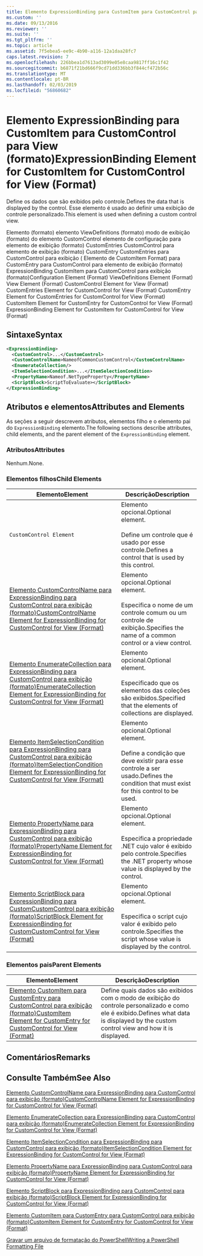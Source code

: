 ```yaml
---
title: Elemento ExpressionBinding para CustomItem para CustomControl para exibição (formato) | Microsoft Docs
ms.custom: ''
ms.date: 09/13/2016
ms.reviewer: ''
ms.suite: ''
ms.tgt_pltfrm: ''
ms.topic: article
ms.assetid: 7f5ebea5-ee9c-4b90-a116-12a1daa28fc7
caps.latest.revision: 7
ms.openlocfilehash: 226bbea1d7613ad3099e05e8caa9817ff16c1f42
ms.sourcegitcommit: b6871f21bd666f9cd71dd336bb3f844cf472b56c
ms.translationtype: MT
ms.contentlocale: pt-BR
ms.lasthandoff: 02/03/2019
ms.locfileid: "56860682"
---
```

# <a name="expressionbinding-element-for-customitem-for-customcontrol-for-view-format"></a><span data-ttu-id="0182c-102">Elemento ExpressionBinding para CustomItem para CustomControl para View (formato)</span><span class="sxs-lookup"><span data-stu-id="0182c-102">ExpressionBinding Element for CustomItem for CustomControl for View (Format)</span></span>

<span data-ttu-id="0182c-103">Define os dados que são exibidos pelo controle.</span><span class="sxs-lookup"><span data-stu-id="0182c-103">Defines the data that is displayed by the control.</span></span> <span data-ttu-id="0182c-104">Esse elemento é usado ao definir uma exibição de controle personalizado.</span><span class="sxs-lookup"><span data-stu-id="0182c-104">This element is used when defining a custom control view.</span></span>

<span data-ttu-id="0182c-105">Elemento (formato) elemento ViewDefinitions (formato) modo de exibição (formato) do elemento CustomControl elemento de configuração para elemento de exibição (formato) CustomEntries CustomControl para elemento de exibição (formato) CustomEntry CustomEntries para CustomControl para exibição ( Elemento de CustomItem Format) para CustomEntry para CustomControl para elemento de exibição (formato) ExpressionBinding CustomItem para CustomControl para exibição (formato)</span><span class="sxs-lookup"><span data-stu-id="0182c-105">Configuration Element (Format) ViewDefinitions Element (Format) View Element (Format) CustomControl Element for View (Format) CustomEntries Element for CustomControl for View (Format) CustomEntry Element for CustomEntries for CustomControl for View (Format) CustomItem Element for CustomEntry for CustomControl for View (Format) ExpressionBinding Element for CustomItem for CustomControl for View (Format)</span></span>

## <a name="syntax"></a><span data-ttu-id="0182c-106">Sintaxe</span><span class="sxs-lookup"><span data-stu-id="0182c-106">Syntax</span></span>

```xml
<ExpressionBinding>
  <CustomControl>...</CustomControl>
  <CustomControlName>NameofCommonCustomControl</CustomControlName>
  <EnumerateCollection/>
  <ItemSelectionCondition>...</ItemSelectionCondition>
  <PropertyName>Nameof.NetTypeProperty</PropertyName>
  <ScriptBlock>ScriptToEvaluate></ScriptBlock>
</ExpressionBinding>
```

## <a name="attributes-and-elements"></a><span data-ttu-id="0182c-107">Atributos e elementos</span><span class="sxs-lookup"><span data-stu-id="0182c-107">Attributes and Elements</span></span>

<span data-ttu-id="0182c-108">As seções a seguir descrevem atributos, elementos filho e o elemento pai do `ExpressionBinding` elemento.</span><span class="sxs-lookup"><span data-stu-id="0182c-108">The following sections describe attributes, child elements, and the parent element of the `ExpressionBinding` element.</span></span>

### <a name="attributes"></a><span data-ttu-id="0182c-109">Atributos</span><span class="sxs-lookup"><span data-stu-id="0182c-109">Attributes</span></span>

<span data-ttu-id="0182c-110">Nenhum.</span><span class="sxs-lookup"><span data-stu-id="0182c-110">None.</span></span>

### <a name="child-elements"></a><span data-ttu-id="0182c-111">Elementos filhos</span><span class="sxs-lookup"><span data-stu-id="0182c-111">Child Elements</span></span>

|<span data-ttu-id="0182c-112">Elemento</span><span class="sxs-lookup"><span data-stu-id="0182c-112">Element</span></span>|<span data-ttu-id="0182c-113">Descrição</span><span class="sxs-lookup"><span data-stu-id="0182c-113">Description</span></span>|
|-------------|-----------------|
|`CustomControl Element`|<span data-ttu-id="0182c-114">Elemento opcional.</span><span class="sxs-lookup"><span data-stu-id="0182c-114">Optional element.</span></span><br /><br /> <span data-ttu-id="0182c-115">Define um controle que é usado por esse controle.</span><span class="sxs-lookup"><span data-stu-id="0182c-115">Defines a control that is used by this control.</span></span>|
|[<span data-ttu-id="0182c-116">Elemento CustomControlName para ExpressionBinding para CustomControl para exibição (formato)</span><span class="sxs-lookup"><span data-stu-id="0182c-116">CustomControlName Element for ExpressionBinding for CustomControl for View (Format)</span></span>](./customcontrolname-element-for-expressionbinding-for-customcontrol-for-view-format.md)|<span data-ttu-id="0182c-117">Elemento opcional.</span><span class="sxs-lookup"><span data-stu-id="0182c-117">Optional element.</span></span><br /><br /> <span data-ttu-id="0182c-118">Especifica o nome de um controle comum ou um controle de exibição.</span><span class="sxs-lookup"><span data-stu-id="0182c-118">Specifies the name of a common control or a view control.</span></span>|
|[<span data-ttu-id="0182c-119">Elemento EnumerateCollection para ExpressionBinding para CustomControl para exibição (formato)</span><span class="sxs-lookup"><span data-stu-id="0182c-119">EnumerateCollection Element for ExpressionBinding for CustomControl for View (Format)</span></span>](./enumeratecollection-element-for-expressionbinding-for-customcontrol-for-view-format.md)|<span data-ttu-id="0182c-120">Elemento opcional.</span><span class="sxs-lookup"><span data-stu-id="0182c-120">Optional element.</span></span><br /><br /> <span data-ttu-id="0182c-121">Especificado que os elementos das coleções são exibidos.</span><span class="sxs-lookup"><span data-stu-id="0182c-121">Specified that the elements of collections are displayed.</span></span>|
|[<span data-ttu-id="0182c-122">Elemento ItemSelectionCondition para ExpressionBinding para CustomControl para exibição (formato)</span><span class="sxs-lookup"><span data-stu-id="0182c-122">ItemSelectionCondition Element for ExpressionBinding for CustomControl for View (Format)</span></span>](./itemselectioncondition-element-for-expressionbinding-for-customcontrol-format.md)|<span data-ttu-id="0182c-123">Elemento opcional.</span><span class="sxs-lookup"><span data-stu-id="0182c-123">Optional element.</span></span><br /><br /> <span data-ttu-id="0182c-124">Define a condição que deve existir para esse controle a ser usado.</span><span class="sxs-lookup"><span data-stu-id="0182c-124">Defines the condition that must exist for this control to be used.</span></span>|
|[<span data-ttu-id="0182c-125">Elemento PropertyName para ExpressionBinding para CustomControl para exibição (formato)</span><span class="sxs-lookup"><span data-stu-id="0182c-125">PropertyName Element for ExpressionBinding for CustomControl for View (Format)</span></span>](./propertyname-element-for-expressionbinding-for-customcontrol-for-view-format.md)|<span data-ttu-id="0182c-126">Elemento opcional.</span><span class="sxs-lookup"><span data-stu-id="0182c-126">Optional element.</span></span><br /><br /> <span data-ttu-id="0182c-127">Especifica a propriedade .NET cujo valor é exibido pelo controle.</span><span class="sxs-lookup"><span data-stu-id="0182c-127">Specifies the .NET property whose value is displayed by the control.</span></span>|
|[<span data-ttu-id="0182c-128">Elemento ScriptBlock para ExpressionBinding para CustomCustomControl para exibição (formato)</span><span class="sxs-lookup"><span data-stu-id="0182c-128">ScriptBlock Element for ExpressionBinding for CustomCustomControl for View (Format)</span></span>](./scriptblock-element-for-expressionbinding-for-customcontrol-for-view-format.md)|<span data-ttu-id="0182c-129">Elemento opcional.</span><span class="sxs-lookup"><span data-stu-id="0182c-129">Optional element.</span></span><br /><br /> <span data-ttu-id="0182c-130">Especifica o script cujo valor é exibido pelo controle.</span><span class="sxs-lookup"><span data-stu-id="0182c-130">Specifies the script whose value is displayed by the control.</span></span>|

### <a name="parent-elements"></a><span data-ttu-id="0182c-131">Elementos pais</span><span class="sxs-lookup"><span data-stu-id="0182c-131">Parent Elements</span></span>

|<span data-ttu-id="0182c-132">Elemento</span><span class="sxs-lookup"><span data-stu-id="0182c-132">Element</span></span>|<span data-ttu-id="0182c-133">Descrição</span><span class="sxs-lookup"><span data-stu-id="0182c-133">Description</span></span>|
|-------------|-----------------|
|[<span data-ttu-id="0182c-134">Elemento CustomItem para CustomEntry para CustomControl para exibição (formato)</span><span class="sxs-lookup"><span data-stu-id="0182c-134">CustomItem Element for CustomEntry for CustomControl for View (Format)</span></span>](./customitem-element-for-customentry-for-customcontrol-for-view-format.md)|<span data-ttu-id="0182c-135">Define quais dados são exibidos com o modo de exibição do controle personalizado e como ele é exibido.</span><span class="sxs-lookup"><span data-stu-id="0182c-135">Defines what data is displayed by the custom control view and how it is displayed.</span></span>|

## <a name="remarks"></a><span data-ttu-id="0182c-136">Comentários</span><span class="sxs-lookup"><span data-stu-id="0182c-136">Remarks</span></span>

## <a name="see-also"></a><span data-ttu-id="0182c-137">Consulte Também</span><span class="sxs-lookup"><span data-stu-id="0182c-137">See Also</span></span>

[<span data-ttu-id="0182c-138">Elemento CustomControlName para ExpressionBinding para CustomControl para exibição (formato)</span><span class="sxs-lookup"><span data-stu-id="0182c-138">CustomControlName Element for ExpressionBinding for CustomControl for View (Format)</span></span>](./customcontrolname-element-for-expressionbinding-for-customcontrol-for-view-format.md)

[<span data-ttu-id="0182c-139">Elemento EnumerateCollection para ExpressionBinding para CustomControl para exibição (formato)</span><span class="sxs-lookup"><span data-stu-id="0182c-139">EnumerateCollection Element for ExpressionBinding for CustomControl for View (Format)</span></span>](./enumeratecollection-element-for-expressionbinding-for-customcontrol-for-view-format.md)

[<span data-ttu-id="0182c-140">Elemento ItemSelectionCondition para ExpressionBinding para CustomControl para exibição (formato)</span><span class="sxs-lookup"><span data-stu-id="0182c-140">ItemSelectionCondition Element for ExpressionBinding for CustomControl for View (Format)</span></span>](./itemselectioncondition-element-for-expressionbinding-for-customcontrol-format.md)

[<span data-ttu-id="0182c-141">Elemento PropertyName para ExpressionBinding para CustomControl para exibição (formato)</span><span class="sxs-lookup"><span data-stu-id="0182c-141">PropertyName Element for ExpressionBinding for CustomControl for View (Format)</span></span>](./propertyname-element-for-expressionbinding-for-customcontrol-for-view-format.md)

[<span data-ttu-id="0182c-142">Elemento ScriptBlock para ExpressionBinding para CustomControl para exibição (formato)</span><span class="sxs-lookup"><span data-stu-id="0182c-142">ScriptBlock Element for ExpressionBinding for CustomControl for View (Format)</span></span>](./scriptblock-element-for-expressionbinding-for-customcontrol-for-view-format.md)

[<span data-ttu-id="0182c-143">Elemento CustomItem para CustomEntry para CustomControl para exibição (formato)</span><span class="sxs-lookup"><span data-stu-id="0182c-143">CustomItem Element for CustomEntry for CustomControl for View (Format)</span></span>](./customitem-element-for-customentry-for-customcontrol-for-view-format.md)

[<span data-ttu-id="0182c-144">Gravar um arquivo de formatação do PowerShell</span><span class="sxs-lookup"><span data-stu-id="0182c-144">Writing a PowerShell Formatting File</span></span>](./writing-a-powershell-formatting-file.md)
